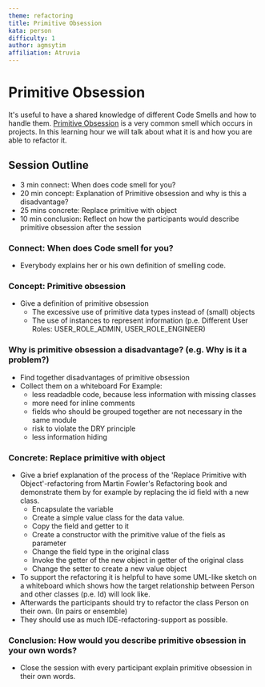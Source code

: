 ```yaml
---
theme: refactoring
title: Primitive Obsession
kata: person
difficulty: 1
author: agmsytim 
affiliation: Atruvia 
---
```


# Primitive Obsession

It's useful to have a shared knowledge of different Code Smells and how to handle them. [Primitive Obsession](/reference/code_smells/primitive_obsession.html) is a very common smell which occurs in projects.
In this learning hour we will talk about what it is and how you are able to refactor it. 

## Session Outline
 
* 3  min connect: When does code smell for you? 
* 20 min concept: Explanation of Primitive obsession and why is this a disadvantage? 
* 25 mins concrete: Replace primitive with object
* 10 min conclusion: Reflect on how the participants would describe primitive obsession after the session

### Connect: When does Code smell for you?

* Everybody explains her or his own definition of smelling code.
 
### Concept: Primitive obsession
* Give a definition of primitive obsession
  - The excessive use of primitive data types instead of (small) objects
  - The use of instances to represent information (p.e. Different User Roles: USER_ROLE_ADMIN, USER_ROLE_ENGINEER)

### Why is primitive obsession a disadvantage? (e.g. Why is it a problem?)
* Find together disadvantages of primitive obsession
* Collect them on a whiteboard
  For Example:
  - less readadble code, because less information with missing classes
  - more need for inline comments
  - fields who should be grouped together are not necessary in the same module
  - risk to violate the DRY principle
  - less information hiding

### Concrete: Replace primitive with object
* Give a brief explanation of the process of the 'Replace Primitive with Object'-refactoring from Martin Fowler's Refactoring book and demonstrate them by for example by replacing the id field with a new class. 
  - Encapsulate the variable
  - Create a simple value class for the data value.
  - Copy the field and getter to it
  - Create a constructor with the primitive value of the fiels as parameter
  - Change the field type in the original class
  - Invoke the getter of the new object in getter of the original class
  - Change the setter to create a new value object
* To support the refactoring it is helpful to have some UML-like sketch on a whiteboard which shows how the target relationship between Person and other classes (p.e. Id) will look like.
* Afterwards the participants should try to refactor the class Person on their own. (In pairs or ensemble)
* They should use as much IDE-refactoring-support as possible.

### Conclusion: How would you describe primitive obsession in your own words?
* Close the session with every participant explain primitive obsession in their own words.
